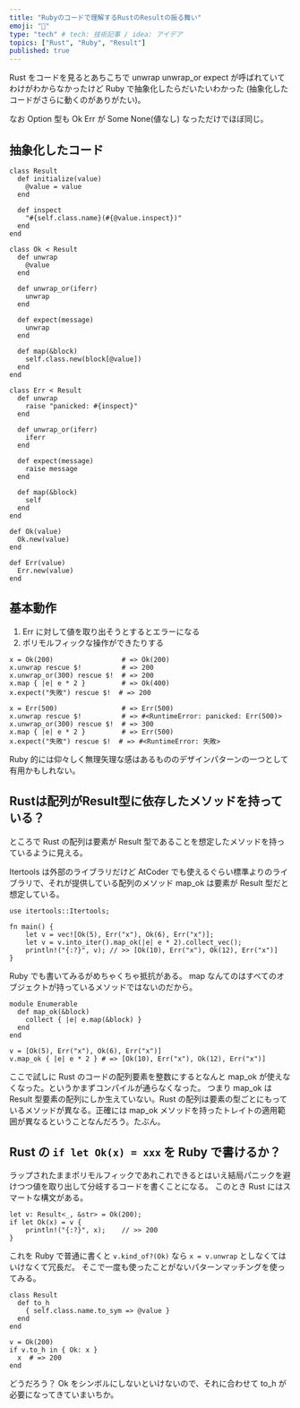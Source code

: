 ```yaml
---
title: "Rubyのコードで理解するRustのResultの振る舞い"
emoji: "👏"
type: "tech" # tech: 技術記事 / idea: アイデア
topics: ["Rust", "Ruby", "Result"]
published: true
---
```

Rust をコードを見るとあちこちで unwrap unwrap_or expect が呼ばれていてわけがわからなかったけど Ruby で抽象化したらだいたいわかった (抽象化したコードがさらに動くのがありがたい)。

なお Option 型も Ok Err が Some None(値なし) なっただけでほぼ同じ。

## 抽象化したコード

```ruby:Ruby
class Result
  def initialize(value)
    @value = value
  end

  def inspect
    "#{self.class.name}(#{@value.inspect})"
  end
end

class Ok < Result
  def unwrap
    @value
  end

  def unwrap_or(iferr)
    unwrap
  end

  def expect(message)
    unwrap
  end

  def map(&block)
    self.class.new(block[@value])
  end
end

class Err < Result
  def unwrap
    raise "panicked: #{inspect}"
  end

  def unwrap_or(iferr)
    iferr
  end

  def expect(message)
    raise message
  end

  def map(&block)
    self
  end
end

def Ok(value)
  Ok.new(value)
end

def Err(value)
  Err.new(value)
end
```

## 基本動作

1. Err に対して値を取り出そうとするとエラーになる
1. ポリモルフィックな操作ができたりする

```ruby:Ruby
x = Ok(200)                 # => Ok(200)
x.unwrap rescue $!          # => 200
x.unwrap_or(300) rescue $!  # => 200
x.map { |e| e * 2 }         # => Ok(400)
x.expect("失敗") rescue $!  # => 200

x = Err(500)                # => Err(500)
x.unwrap rescue $!          # => #<RuntimeError: panicked: Err(500)>
x.unwrap_or(300) rescue $!  # => 300
x.map { |e| e * 2 }         # => Err(500)
x.expect("失敗") rescue $!  # => #<RuntimeError: 失敗>
```

Ruby 的には仰々しく無理矢理な感はあるもののデザインパターンの一つとして有用かもしれない。

## Rustは配列がResult型に依存したメソッドを持っている？

ところで Rust の配列は要素が Result 型であることを想定したメソッドを持っているように見える。

Itertools は外部のライブラリだけど AtCoder でも使えるぐらい標準よりのライブラリで、それが提供している配列のメソッド map_ok は要素が Result 型だと想定している。

```rust:Rust
use itertools::Itertools;

fn main() {
    let v = vec![Ok(5), Err("x"), Ok(6), Err("x")];
    let v = v.into_iter().map_ok(|e| e * 2).collect_vec();
    println!("{:?}", v); // >> [Ok(10), Err("x"), Ok(12), Err("x")]
}
```

Ruby でも書いてみるがめちゃくちゃ抵抗がある。
map なんてのはすべてのオブジェクトが持っているメソッドではないのだから。

```ruby:Ruby
module Enumerable
  def map_ok(&block)
    collect { |e| e.map(&block) }
  end
end

v = [Ok(5), Err("x"), Ok(6), Err("x")]
v.map_ok { |e| e * 2 } # => [Ok(10), Err("x"), Ok(12), Err("x")]
```

ここで試しに Rust のコードの配列要素を整数にするとなんと map_ok が使えなくなった。というかまずコンパイルが通らなくなった。
つまり map_ok は Result 型要素の配列にしか生えていない。Rust の配列は要素の型ごとにもっているメソッドが異なる。正確には map_ok メソッドを持ったトレイトの適用範囲が異なるということなんだろう。たぶん。

## Rust の `if let Ok(x) = xxx` を Ruby で書けるか？

ラップされたままポリモルフィックであれこれできるとはいえ結局パニックを避けつつ値を取り出して分岐するコードを書くことになる。
このとき Rust にはスマートな構文がある。

```rust:Rust
let v: Result<_, &str> = Ok(200);
if let Ok(x) = v {
    println!("{:?}", x);    // >> 200
}
```

これを Ruby で普通に書くと `v.kind_of?(Ok)` なら `x = v.unwrap` としなくてはいけなくて冗長だ。
そこで一度も使ったことがないパターンマッチングを使ってみる。

```ruby:Ruby
class Result
  def to_h
    { self.class.name.to_sym => @value }
  end
end

v = Ok(200)
if v.to_h in { Ok: x }
  x  # => 200
end
```

どうだろう？
Ok をシンボルにしないといけないので、それに合わせて to_h が必要になってきていまいちか。
